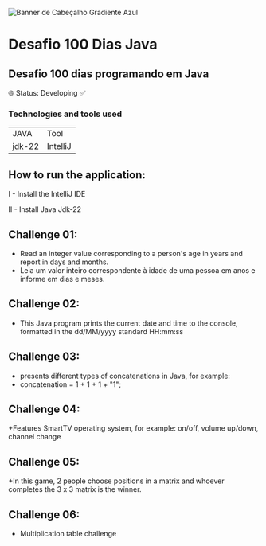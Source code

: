 ![Banner de Cabeçalho Gradiente Azul](https://github.com/RaianeBatista/Desafio100DiasJava/assets/153535785/92b4656e-fe3f-457f-86e3-b8a0b7c81d49)


<h1>  Desafio 100 Dias Java </h1>
<h2>Desafio 100 dias programando em Java</h2> 
🌐 Status: Developing ✅


 ### Technologies and tools used

 <table>
<tr>
 <td> JAVA </td>
  <td>Tool</td>
</tr>
  
  
  
<tr>
 <td> jdk-22</td>
 <td>IntelliJ</td>
</tr>
  
 </table>


  ## How to run the application:
   I - Install the IntelliJ IDE
     
   II - Install Java Jdk-22

   ## Challenge 01:
   + Read an integer value corresponding to a person's age in years and report in days and months.
   + Leia um valor inteiro correspondente à idade de uma pessoa em anos e informe em dias e meses.
 ## Challenge 02:
   + This Java program prints the current date and time to the console, formatted in the dd/MM/yyyy standard HH:mm:ss
   ## Challenge 03:
   +  presents different types of concatenations in Java, for example:
   +  concatenation = 1 + 1 + 1 + "1";
 ## Challenge 04:
 +Features SmartTV operating system, for example: on/off, volume up/down, channel change
  ## Challenge 05:
  +In this game, 2 people choose positions in a matrix and whoever completes the 3 x 3 matrix is ​​the winner.
  ## Challenge 06:
  + Multiplication table challenge
  
    

